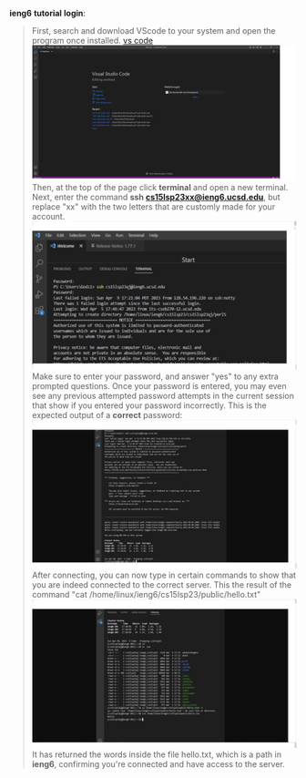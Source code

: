 __ieng6__ __tutorial__ __login__:
> First, search and download VScode to your system and open the program once installed.
> [vs code](https://code.visualstudio.com/download)
![Image](csp1.jpg)
> Then, at the top of the page click **terminal** and open a new terminal.
> Next, enter the command **ssh cs15lsp23xx@ieng6.ucsd.edu**, but replace "xx" with the two letters that are customly made for your account. 
![Image](cslp2.jpg)
> Make sure to enter your password, and answer "yes" to any extra prompted questions. 
> Once your password is entered, you may even see any previous attempted password attempts in the current session that show if you entered your password incorrectly. 
> This is the expected output of a **correct** password:
![Image](cslp3.jpg)
> After connecting, you can now type in certain commands to show that you are indeed connected to the correct server. 
> This the result of the command "cat /home/linux/ieng6/cs15lsp23/public/hello.txt" 
![Image](cslp4.jpg) 
>It has returned the words inside the file hello.txt, which is a path in **ieng6**, confirming you're connected and have access to the server. 

                       
